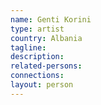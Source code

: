 ```yaml
---
name: Genti Korini
type: artist
country: Albania
tagline:
description:
related-persons:
connections:
layout: person
---
```

